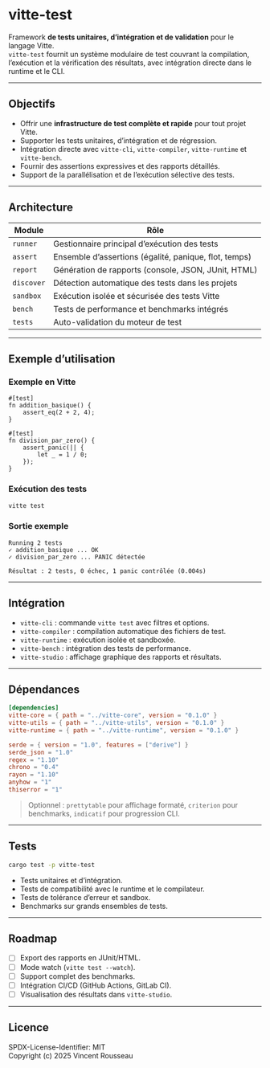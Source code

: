 

# vitte-test

Framework **de tests unitaires, d’intégration et de validation** pour le langage Vitte.  
`vitte-test` fournit un système modulaire de test couvrant la compilation, l’exécution et la vérification des résultats, avec intégration directe dans le runtime et le CLI.

---

## Objectifs

- Offrir une **infrastructure de test complète et rapide** pour tout projet Vitte.  
- Supporter les tests unitaires, d’intégration et de régression.  
- Intégration directe avec `vitte-cli`, `vitte-compiler`, `vitte-runtime` et `vitte-bench`.  
- Fournir des assertions expressives et des rapports détaillés.  
- Support de la parallélisation et de l’exécution sélective des tests.

---

## Architecture

| Module        | Rôle |
|---------------|------|
| `runner`      | Gestionnaire principal d’exécution des tests |
| `assert`      | Ensemble d’assertions (égalité, panique, flot, temps) |
| `report`      | Génération de rapports (console, JSON, JUnit, HTML) |
| `discover`    | Détection automatique des tests dans les projets |
| `sandbox`     | Exécution isolée et sécurisée des tests Vitte |
| `bench`       | Tests de performance et benchmarks intégrés |
| `tests`       | Auto-validation du moteur de test |

---

## Exemple d’utilisation

### Exemple en Vitte

```vitte
#[test]
fn addition_basique() {
    assert_eq(2 + 2, 4);
}

#[test]
fn division_par_zero() {
    assert_panic(|| {
        let _ = 1 / 0;
    });
}
```

### Exécution des tests

```bash
vitte test
```

### Sortie exemple

```
Running 2 tests
✓ addition_basique ... OK
✓ division_par_zero ... PANIC détectée

Résultat : 2 tests, 0 échec, 1 panic contrôlée (0.004s)
```

---

## Intégration

- `vitte-cli` : commande `vitte test` avec filtres et options.  
- `vitte-compiler` : compilation automatique des fichiers de test.  
- `vitte-runtime` : exécution isolée et sandboxée.  
- `vitte-bench` : intégration des tests de performance.  
- `vitte-studio` : affichage graphique des rapports et résultats.

---

## Dépendances

```toml
[dependencies]
vitte-core = { path = "../vitte-core", version = "0.1.0" }
vitte-utils = { path = "../vitte-utils", version = "0.1.0" }
vitte-runtime = { path = "../vitte-runtime", version = "0.1.0" }

serde = { version = "1.0", features = ["derive"] }
serde_json = "1.0"
regex = "1.10"
chrono = "0.4"
rayon = "1.10"
anyhow = "1"
thiserror = "1"
```

> Optionnel : `prettytable` pour affichage formaté, `criterion` pour benchmarks, `indicatif` pour progression CLI.

---

## Tests

```bash
cargo test -p vitte-test
```

- Tests unitaires et d’intégration.  
- Tests de compatibilité avec le runtime et le compilateur.  
- Tests de tolérance d’erreur et sandbox.  
- Benchmarks sur grands ensembles de tests.

---

## Roadmap

- [ ] Export des rapports en JUnit/HTML.  
- [ ] Mode watch (`vitte test --watch`).  
- [ ] Support complet des benchmarks.  
- [ ] Intégration CI/CD (GitHub Actions, GitLab CI).  
- [ ] Visualisation des résultats dans `vitte-studio`.

---

## Licence

SPDX-License-Identifier: MIT  
Copyright (c) 2025 Vincent Rousseau